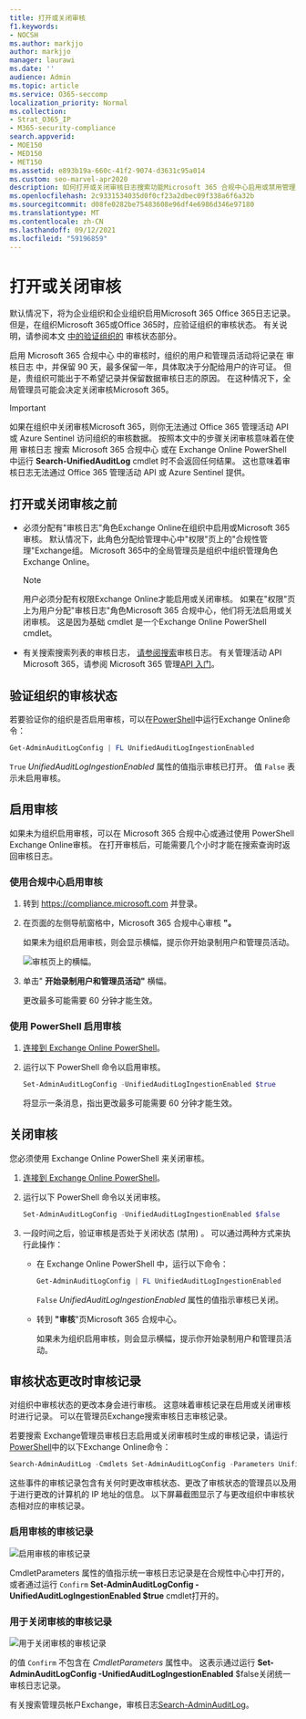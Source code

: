 ```yaml
---
title: 打开或关闭审核
f1.keywords:
- NOCSH
ms.author: markjjo
author: markjjo
manager: laurawi
ms.date: ''
audience: Admin
ms.topic: article
ms.service: O365-seccomp
localization_priority: Normal
ms.collection:
- Strat_O365_IP
- M365-security-compliance
search.appverid:
- MOE150
- MED150
- MET150
ms.assetid: e893b19a-660c-41f2-9074-d3631c95a014
ms.custom: seo-marvel-apr2020
description: 如何打开或关闭审核日志搜索功能Microsoft 365 合规中心启用或禁用管理员搜索审核日志。
ms.openlocfilehash: 2c9331534035d0f0cf23a2dbec09f338a6f6a32b
ms.sourcegitcommit: d08fe0282be75483608e96df4e6986d346e97180
ms.translationtype: MT
ms.contentlocale: zh-CN
ms.lasthandoff: 09/12/2021
ms.locfileid: "59196859"
---
```

# <a name="turn-auditing-on-or-off"></a>打开或关闭审核

默认情况下，将为企业组织和企业组织启用Microsoft 365 Office 365日志记录。 但是，在组织Microsoft 365或Office 365时，应验证组织的审核状态。 有关说明，请参阅本文 [中的验证组织的](#verify-the-auditing-status-for-your-organization) 审核状态部分。 

启用 Microsoft 365 合规中心 中的审核时，组织的用户和管理员活动将记录在 审核日志 中，并保留 90 天，最多保留一年，具体取决于分配给用户的许可证。 但是，贵组织可能出于不希望记录并保留数据审核日志的原因。 在这种情况下，全局管理员可能会决定关闭审核Microsoft 365。

> [!IMPORTANT]
> 如果在组织中关闭审核Microsoft 365，则你无法通过 Office 365 管理活动 API 或 Azure Sentinel 访问组织的审核数据。 按照本文中的步骤关闭审核意味着在使用 审核日志 搜索 Microsoft 365 合规中心 或在 Exchange Online PowerShell 中运行 **Search-UnifiedAuditLog** cmdlet 时不会返回任何结果。 这也意味着审核日志无法通过 Office 365 管理活动 API 或 Azure Sentinel 提供。
  
## <a name="before-you-turn-auditing-on-or-off"></a>打开或关闭审核之前

- 必须分配有"审核日志"角色Exchange Online在组织中启用或Microsoft 365审核。 默认情况下，此角色分配给管理中心中"权限"页上的"合规性管理"Exchange组。 Microsoft 365中的全局管理员是组织中组织管理角色Exchange Online。

    > [!NOTE]
    > 用户必须分配有权限Exchange Online才能启用或关闭审核。 如果在"权限"页上为用户分配"审核日志"角色Microsoft 365 合规中心，他们将无法启用或关闭审核。 这是因为基础 cmdlet 是一个Exchange Online PowerShell cmdlet。

- 有关搜索搜索列表的审核日志， [请参阅搜索](search-the-audit-log-in-security-and-compliance.md)审核日志。 有关管理活动 API Microsoft 365，请参阅 Microsoft 365 管理[API 入门](/office/office-365-management-api/get-started-with-office-365-management-apis)。

## <a name="verify-the-auditing-status-for-your-organization"></a>验证组织的审核状态

若要验证你的组织是否启用审核，可以在[PowerShell](/powershell/exchange/connect-to-exchange-online-powershell)中运行Exchange Online命令：

```powershell
Get-AdminAuditLogConfig | FL UnifiedAuditLogIngestionEnabled
```

`True` _UnifiedAuditLogIngestionEnabled_ 属性的值指示审核已打开。 值 `False` 表示未启用审核。

## <a name="turn-on-auditing"></a>启用审核

如果未为组织启用审核，可以在 Microsoft 365 合规中心或通过使用 PowerShell Exchange Online审核。 在打开审核后，可能需要几个小时才能在搜索查询时返回审核日志。
  
### <a name="use-the-compliance-center-to-turn-on-auditing"></a>使用合规中心启用审核

1. 转到 <https://compliance.microsoft.com> 并登录。

2. 在页面的左侧导航窗格中，Microsoft 365 合规中心审核 **"。**

   如果未为组织启用审核，则会显示横幅，提示你开始录制用户和管理员活动。

   ![审核页上的横幅。](../media/AuditingBanner.png)

3. 单击" **开始录制用户和管理员活动"** 横幅。

   更改最多可能需要 60 分钟才能生效。

### <a name="use-powershell-to-turn-on-auditing"></a>使用 PowerShell 启用审核

1. [连接到 Exchange Online PowerShell](/powershell/exchange/connect-to-exchange-online-powershell)。

2. 运行以下 PowerShell 命令以启用审核。

    ```powershell
    Set-AdminAuditLogConfig -UnifiedAuditLogIngestionEnabled $true
    ```

    将显示一条消息，指出更改最多可能需要 60 分钟才能生效。
  
## <a name="turn-off-auditing"></a>关闭审核

您必须使用 Exchange Online PowerShell 来关闭审核。
  
1. [连接到 Exchange Online PowerShell](/powershell/exchange/connect-to-exchange-online-powershell)。

2. 运行以下 PowerShell 命令以关闭审核。

    ```powershell
    Set-AdminAuditLogConfig -UnifiedAuditLogIngestionEnabled $false
    ```

3. 一段时间之后，验证审核是否处于关闭状态 (禁用) 。 可以通过两种方式来执行此操作：

    - 在 Exchange Online PowerShell 中，运行以下命令：

      ```powershell
      Get-AdminAuditLogConfig | FL UnifiedAuditLogIngestionEnabled
      ```

      `False` _UnifiedAuditLogIngestionEnabled_ 属性的值指示审核已关闭。

    - 转到 **"审核**"页Microsoft 365 合规中心。

      如果未为组织启用审核，则会显示横幅，提示你开始录制用户和管理员活动。

## <a name="audit-records-when-auditing-status-is-changed"></a>审核状态更改时审核记录

对组织中审核状态的更改本身会进行审核。 这意味着审核记录在启用或关闭审核时进行记录。 可以在管理员Exchange搜索审核日志审核记录。

若要搜索 Exchange管理员审核日志启用或关闭审核时生成的审核记录，请运行[PowerShell](/powershell/exchange/connect-to-exchange-online-powershell)中的以下Exchange Online命令：

```powershell
Search-AdminAuditLog -Cmdlets Set-AdminAuditLogConfig -Parameters UnifiedAuditLogIngestionEnabled
```

这些事件的审核记录包含有关何时更改审核状态、更改了审核状态的管理员以及用于进行更改的计算机的 IP 地址的信息。 以下屏幕截图显示了与更改组织中审核状态相对应的审核记录。

### <a name="audit-record-for-turning-on-auditing"></a>启用审核的审核记录

![启用审核的审核记录](../media/AuditStatusAuditingEnabled.png)

CmdletParameters 属性的值指示统一审核日志记录是在合规性中心中打开的，或者通过运行 `Confirm` **Set-AdminAuditLogConfig -UnifiedAuditLogIngestionEnabled $true** cmdlet打开的。

### <a name="audit-record-for-turning-off-auditing"></a>用于关闭审核的审核记录

![用于关闭审核的审核记录](../media/AuditStatusAuditingDisabled.png)

的值 `Confirm` 不包含在 *CmdletParameters* 属性中。 这表示通过运行 **Set-AdminAuditLogConfig -UnifiedAuditLogIngestionEnabled** $false关闭统一审核日志记录。

有关搜索管理员帐户Exchange，审核日志[Search-AdminAuditLog](/powershell/module/exchange/search-adminauditlog)。